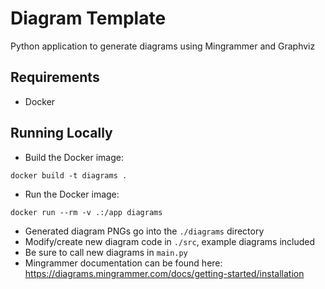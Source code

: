# Diagram Template
Python application to generate diagrams using Mingrammer and Graphviz

## Requirements
 - Docker

## Running Locally
 - Build the Docker image:

 `docker build -t diagrams .`
 
 - Run the Docker image:

 `docker run --rm -v .:/app diagrams`

 - Generated diagram PNGs go into the `./diagrams` directory
 - Modify/create new diagram code in `./src`, example diagrams included
 - Be sure to call new diagrams in `main.py`
 - Mingrammer documentation can be found here: https://diagrams.mingrammer.com/docs/getting-started/installation

